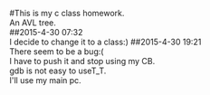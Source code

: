 #This is my c class homework.  
An AVL tree.  
##2015-4-30 07:32  
I decide to change it to a class:)
##2015-4-30 19:21  
There seem to be a bug:(  
I have to push it and stop using my CB.  
gdb is not easy to useT_T.  
I'll use my main pc.  
